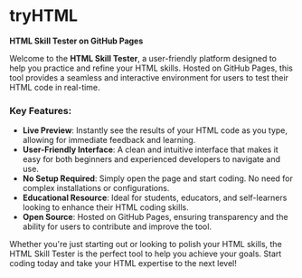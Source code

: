 # tryHTML
**HTML Skill Tester on GitHub Pages**

Welcome to the **HTML Skill Tester**, a user-friendly platform designed to help you practice and refine your HTML skills. Hosted on GitHub Pages, this tool provides a seamless and interactive environment for users to test their HTML code in real-time.

### Key Features:
- **Live Preview**: Instantly see the results of your HTML code as you type, allowing for immediate feedback and learning.
- **User-Friendly Interface**: A clean and intuitive interface that makes it easy for both beginners and experienced developers to navigate and use.
- **No Setup Required**: Simply open the page and start coding. No need for complex installations or configurations.
- **Educational Resource**: Ideal for students, educators, and self-learners looking to enhance their HTML coding skills.
- **Open Source**: Hosted on GitHub Pages, ensuring transparency and the ability for users to contribute and improve the tool.

Whether you're just starting out or looking to polish your HTML skills, the HTML Skill Tester is the perfect tool to help you achieve your goals. Start coding today and take your HTML expertise to the next level!
